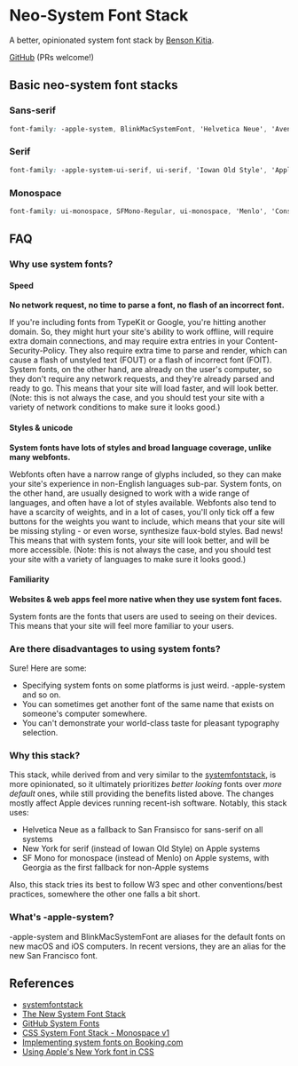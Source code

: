 # Neo-System Font Stack

A better, opinionated system font stack by [Benson Kitia](https://bensonkitia.com/).

[GitHub](https://github.com/bensonkitia/opensource.bensonkitia.com/blob/main/neo-system-font-stack/index.md) (PRs welcome!)

## Basic neo-system font stacks

### Sans-serif

```CSS
font-family: -apple-system, BlinkMacSystemFont, 'Helvetica Neue', 'Avenir Next', 'Avenir', 'Segoe UI', 'Helvetica', 'Cantarell', 'Ubuntu', 'Roboto', 'Noto', 'Arial', sans-serif;
```

### Serif

```CSS
font-family: -apple-system-ui-serif, ui-serif, 'Iowan Old Style', 'Apple Garamond', 'Georgia', 'Baskerville', 'Times New Roman', 'Droid Serif', 'Times', 'Source Serif Pro', serif, 'Apple Color Emoji', 'Segoe UI Emoji', 'Segoe UI Symbol';
```

### Monospace

```CSS
font-family: ui-monospace, SFMono-Regular, ui-monospace, 'Menlo', 'Consolas', 'Monaco', 'Liberation Mono', 'Lucida Console', monospace;
```

## FAQ

### Why use system fonts?

#### Speed

**No network request, no time to parse a font, no flash of an incorrect font.**

If you're including fonts from TypeKit or Google, you're hitting another domain. So, they might hurt your site's ability to work offline, will require extra domain connections, and may require extra entries in your Content-Security-Policy. They also require extra time to parse and render, which can cause a flash of unstyled text (FOUT) or a flash of incorrect font (FOIT). System fonts, on the other hand, are already on the user's computer, so they don't require any network requests, and they're already parsed and ready to go. This means that your site will load faster, and will look better. (Note: this is not always the case, and you should test your site with a variety of network conditions to make sure it looks good.)

#### Styles & unicode

**System fonts have lots of styles and broad language coverage, unlike many webfonts.**

Webfonts often have a narrow range of glyphs included, so they can make your site's experience in non-English languages sub-par. System fonts, on the other hand, are usually designed to work with a wide range of languages, and often have a lot of styles available. Webfonts also tend to have a scarcity of weights, and in a lot of cases, you'll only tick off a few buttons for the weights you want to include, which means that your site will be missing styling - or even worse, synthesize faux-bold styles. Bad news! This means that with system fonts, your site will look better, and will be more accessible. (Note: this is not always the case, and you should test your site with a variety of languages to make sure it looks good.)

#### Familiarity

**Websites & web apps feel more native when they use system font faces.**

System fonts are the fonts that users are used to seeing on their devices. This means that your site will feel more familiar to your users.

### Are there disadvantages to using system fonts?

Sure! Here are some:

* Specifying system fonts on some platforms is just weird. -apple-system and so on.
* You can sometimes get another font of the same name that exists on someone's computer somewhere.
* You can't demonstrate your world-class taste for pleasant typography selection.

### Why this stack?

This stack, while derived from and very similar to the  [systemfontstack](https://systemfontstack.com/), is more opinionated, so it ultimately prioritizes *better looking* fonts over *more default* ones, while still providing the benefits listed above. The changes mostly affect Apple devices running recent-ish software. Notably, this stack uses:

* Helvetica Neue as a fallback to San Fransisco for sans-serif on all systems
* New York for serif (instead of Iowan Old Style) on Apple systems
* SF Mono for monospace (instead of Menlo) on Apple systems, with Georgia as the first fallback for non-Apple systems

Also, this stack tries its best to follow W3 spec and other conventions/best practices, somewhere the other one falls a bit short.

### What's -apple-system?

-apple-system and BlinkMacSystemFont are aliases for the default fonts on new macOS and iOS computers. In recent versions, they are an alias for the new San Francisco font.

## References

* [systemfontstack](https://systemfontstack.com/)
* [The New System Font Stack](https://bitsofco.de/the-new-system-font-stack/)
* [GitHub System Fonts](https://markdotto.com/2018/02/07/github-system-fonts/)
* [CSS System Font Stack - Monospace v1](https://www.client9.com/css-system-font-stack-monospace-v1/)
* [Implementing system fonts on Booking.com](https://booking.design/implementing-system-fonts-on-booking-com-a-lesson-learned-bdc984df627f)
* [Using Apple's New York font in CSS](https://matthew-jackson.com/blog/using-apples-new-york-font-in-css/)
